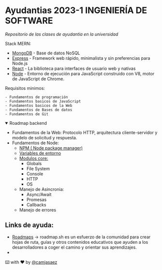 # Ayudantias 2023-1 INGENIERÍA DE SOFTWARE

_Repositorio de las clases de ayudantia en la universidad_


<summary>Stack MERN:</summary>

- [MongoDB](https://www.mongodb.com) - Base de datos NoSQL
- [Express](https://expressjs.com/) - Framework web rápido, minimalista y sin preferencias para Node.js
- [React](https://react.dev/) - La biblioteca para interfaces de usuario web y nativas
- [Node](https://nodejs.org/es) - Entorno de ejecución para JavaScript construido con V8, motor de JavaScript de Chrome.
    

<summary>Requisitos minimos:</summary>

    - Fundamentos de programación
    - Fundamentos basicos de JavaScript
    - Fundamentos basicos de la Web
    - Fundamentos de Bases de datos
    - Fundamentos de Git

<details open>
<summary>Roadmap backend</summary>

- Fundamentos de la Web: Protocolo HTTP, arquitectura cliente-servidor y modelo de solicitud y respuesta.
- Fundamentos de Node:
    - [NPM ( Node package manager)](./Node/NPM/NPM.md)
    - [Variables de entorno](./Node/VariablesDeEntorno/VariablesDeEntorno.md)
    - [Modulos core:](./Node/ModulosCore/Core.md)
        - Globals
        - File System
        - Console
        - HTTP
        - OS
    - Manejo de Asincronia:
      - Async/Await
      - Promesas
      - Callbacks
    - Manejo de errores
    

</details>

## Links de ayuda:

- [Roadmaps](https://roadmap.sh/) -> roadmap.sh es un esfuerzo de la comunidad para crear hojas de ruta, guías y otros contenidos educativos que ayuden a los desarrolladores a coger el camino y orientar sus aprendizajes.
- 

⌨️ with ❤️ by [@camjasaez](https://github.com/camjasaez)